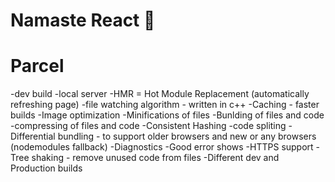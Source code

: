 # Namaste React 🚀

# Parcel
-dev build
-local server
-HMR = Hot Module Replacement (automatically refreshing page)
-file watching algorithm - written in c++
-Caching - faster builds
-Image optimization
-Minifications of files
-Bunlding of files and code
-compressing of files and code
-Consistent Hashing
-code spliting
-Differential bundling - to support older browsers and new or any browsers (nodemodules fallback)
-Diagnostics
-Good error shows
-HTTPS support
-Tree shaking - remove unused code from files
-Different dev and Production builds
